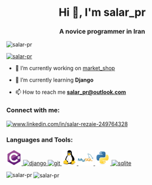 <h1 align="center">Hi 👋, I'm salar_pr</h1>
<h3 align="center">A novice programmer in Iran</h3>

<p align="left"> <img src="https://komarev.com/ghpvc/?username=salar-pr&label=Profile%20views&color=0e75b6&style=flat" alt="salar-pr" /> </p>

<p align="left"> <a href="https://github.com/ryo-ma/github-profile-trophy"><img src="https://github-profile-trophy.vercel.app/?username=salar-pr" alt="salar-pr" /></a> </p>

- 🔭 I’m currently working on [market_shop]((https://github.com/Salar-pr/market_shop_1403_9_22))

- 🌱 I’m currently learning **Django**

- 📫 How to reach me **salar_pr@outlook.com**

<h3 align="left">Connect with me:</h3>
<p align="left">
<a href="https://linkedin.com/in/www.linkedin.com/in/salar-rezaie-249764328" target="blank"><img align="center" src="https://raw.githubusercontent.com/rahuldkjain/github-profile-readme-generator/master/src/images/icons/Social/linked-in-alt.svg" alt="www.linkedin.com/in/salar-rezaie-249764328" height="30" width="40" /></a>
</p>

<h3 align="left">Languages and Tools:</h3>
<p align="left"> <a href="https://www.w3schools.com/cs/" target="_blank" rel="noreferrer"> <img src="https://raw.githubusercontent.com/devicons/devicon/master/icons/csharp/csharp-original.svg" alt="csharp" width="40" height="40"/> </a> <a href="https://www.djangoproject.com/" target="_blank" rel="noreferrer"> <img src="https://cdn.worldvectorlogo.com/logos/django.svg" alt="django" width="40" height="40"/> </a> <a href="https://git-scm.com/" target="_blank" rel="noreferrer"> <img src="https://www.vectorlogo.zone/logos/git-scm/git-scm-icon.svg" alt="git" width="40" height="40"/> </a> <a href="https://www.linux.org/" target="_blank" rel="noreferrer"> <img src="https://raw.githubusercontent.com/devicons/devicon/master/icons/linux/linux-original.svg" alt="linux" width="40" height="40"/> </a> <a href="https://www.mysql.com/" target="_blank" rel="noreferrer"> <img src="https://raw.githubusercontent.com/devicons/devicon/master/icons/mysql/mysql-original-wordmark.svg" alt="mysql" width="40" height="40"/> </a> <a href="https://www.python.org" target="_blank" rel="noreferrer"> <img src="https://raw.githubusercontent.com/devicons/devicon/master/icons/python/python-original.svg" alt="python" width="40" height="40"/> </a> <a href="https://www.sqlite.org/" target="_blank" rel="noreferrer"> <img src="https://www.vectorlogo.zone/logos/sqlite/sqlite-icon.svg" alt="sqlite" width="40" height="40"/> </a> </p>

<p><img align="left" src="https://github-readme-stats.vercel.app/api/top-langs?username=salar-pr&show_icons=true&locale=en&layout=compact" alt="salar-pr" /></p>

<p>&nbsp;<img align="center" src="https://github-readme-stats.vercel.app/api?username=salar-pr&show_icons=true&locale=en" alt="salar-pr" /></p>

